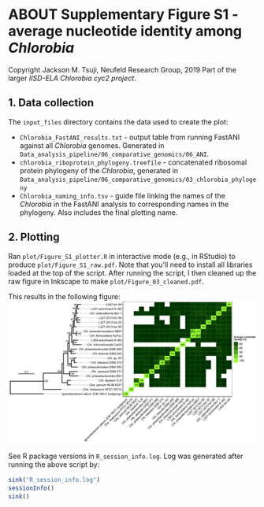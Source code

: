 # ABOUT Supplementary Figure S1 - average nucleotide identity among *Chlorobia*
Copyright Jackson M. Tsuji, Neufeld Research Group, 2019
Part of the larger *IISD-ELA Chlorobia cyc2 project*.

## 1. Data collection
The `input_files` directory contains the data used to create the plot:
- `Chlorobia_FastANI_results.txt` - output table from running FastANI against all *Chlorobia* genomes. Generated in `Data_analysis_pipeline/06_comparative_genomics/06_ANI`.
- `chlorobia_riboprotein_phylogeny.treefile` - concatenated ribosomal protein phylogeny of the *Chlorobia*, generated in `Data_analysis_pipeline/06_comparative_genomics/03_chlorobia_phylogeny`
- `Chlorobia_naming_info.tsv` - guide file linking the names of the *Chlorobia* in the FastANI analysis to corresponding names in the phylogeny. Also includes the final plotting name.

## 2. Plotting
Ran `plot/Figure_S1_plotter.R` in interactive mode (e.g., in RStudio) to produce `plot/Figure_S1_raw.pdf`. Note that you'll need to install all libraries loaded at the top of the script. After running the script, I then cleaned up the raw figure in Inkscape to make `plot/Figure_03_cleaned.pdf`.

This results in the following figure:
![Figure_S1](plot/Figure_S1_cleaned.png)

See R package versions in `R_session_info.log`. Log was generated after running the above script by:
```R
sink("R_session_info.log")
sessionInfo()
sink()
```

